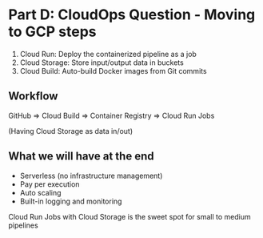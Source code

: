 # Part D: CloudOps Question - Moving to GCP steps

1. Cloud Run: Deploy the containerized pipeline as a job
2. Cloud Storage: Store input/output data in buckets
3. Cloud Build: Auto-build Docker images from Git commits

## Workflow

GitHub => Cloud Build => Container Registry => Cloud Run Jobs

(Having Cloud Storage as data in/out)

## What we will have at the end
- Serverless (no infrastructure management)
- Pay per execution
- Auto scaling
- Built-in logging and monitoring

Cloud Run Jobs with Cloud Storage is the sweet spot for small to medium pipelines